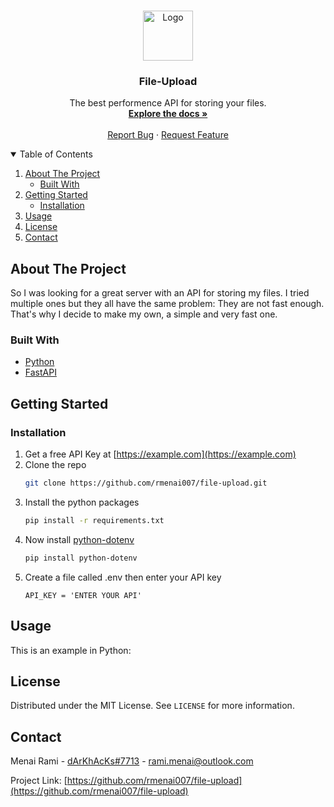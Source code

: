 <!-- PROJECT LOGO -->
<br />
<p align="center">
  <a href="https://github.com/rmenai007/file-upload">
    <img src="https://image.flaticon.com/icons/png/512/2165/2165703.png" alt="Logo" width="80" height="80">
  </a>

  <h3 align="center">File-Upload</h3>

  <p align="center">
    The best performence API for storing your files.
    <br />
    <a href="https://github.com/othneildrew/Best-README-Template"><strong>Explore the docs »</strong></a>
    <br />
    <br />
    <a href="https://github.com/rmenai007/file-upload/issues">Report Bug</a>
    ·
    <a href="https://github.com/rmenai007/file-upload/issues">Request Feature</a>
  </p>
</p>



<!-- TABLE OF CONTENTS -->
<details open="open">
  <summary>Table of Contents</summary>
  <ol>
    <li>
      <a href="#about-the-project">About The Project</a>
      <ul>
        <li><a href="#built-with">Built With</a></li>
      </ul>
    </li>
    <li>
      <a href="#getting-started">Getting Started</a>
      <ul>
        <li><a href="#installation">Installation</a></li>
      </ul>
    </li>
    <li><a href="#usage">Usage</a></li>
    <li><a href="#license">License</a></li>
    <li><a href="#contact">Contact</a></li>
  </ol>
</details>



<!-- ABOUT THE PROJECT -->
## About The Project

So I was looking for a great server with an API for storing my files. I tried multiple ones but they all have the same problem: They are not fast enough. That's why I decide to make my own, a simple and very fast one.
### Built With

* [Python](https://www.python.org)
* [FastAPI](https://fastapi.tiangolo.com/)



<!-- GETTING STARTED -->
## Getting Started
### Installation

1. Get a free API Key at [https://example.com](https://example.com)
2. Clone the repo
   ```sh
   git clone https://github.com/rmenai007/file-upload.git
   ```
3. Install the python packages
   ```sh
   pip install -r requirements.txt
   ```
4. Now install [python-dotenv](https://pypi.org/project/python-dotenv/)
   ```sh
   pip install python-dotenv
   ```
5. Create a file called .env then enter your API key
   ```JS
   API_KEY = 'ENTER YOUR API'
   ```



<!-- USAGE EXAMPLES -->
## Usage

This is an example in Python:

<!-- LICENSE -->
## License

Distributed under the MIT License. See `LICENSE` for more information.



<!-- CONTACT -->
## Contact

Menai Rami - [dArKhAcKs#7713](https://discordapp.com/users/640422864125952004/) - rami.menai@outlook.com

Project Link: [https://github.com/rmenai007/file-upload](https://github.com/rmenai007/file-upload)


<!-- MARKDOWN LINKS & IMAGES -->
<!-- https://www.markdownguide.org/basic-syntax/#reference-style-links -->
[contributors-shield]: https://img.shields.io/github/contributors/othneildrew/Best-README-Template.svg?style=for-the-badge
[contributors-url]: https://github.com/othneildrew/Best-README-Template/graphs/contributors
[forks-shield]: https://img.shields.io/github/forks/othneildrew/Best-README-Template.svg?style=for-the-badge
[forks-url]: https://github.com/othneildrew/Best-README-Template/network/members
[stars-shield]: https://img.shields.io/github/stars/othneildrew/Best-README-Template.svg?style=for-the-badge
[stars-url]: https://github.com/othneildrew/Best-README-Template/stargazers
[issues-shield]: https://img.shields.io/github/issues/othneildrew/Best-README-Template.svg?style=for-the-badge
[issues-url]: https://github.com/othneildrew/Best-README-Template/issues
[license-shield]: https://img.shields.io/github/license/othneildrew/Best-README-Template.svg?style=for-the-badge
[license-url]: https://github.com/othneildrew/Best-README-Template/blob/master/LICENSE.txt
[linkedin-shield]: https://img.shields.io/badge/-LinkedIn-black.svg?style=for-the-badge&logo=linkedin&colorB=555
[linkedin-url]: https://linkedin.com/in/othneildrew